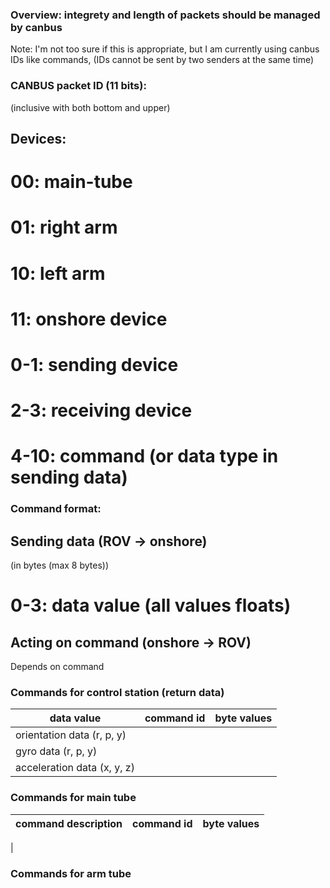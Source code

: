 ### Overview: integrety and length of packets should be managed by canbus
Note: I'm not too sure if this is appropriate, but I am currently using canbus IDs like commands, (IDs cannot be sent by two senders at the same time)
### CANBUS packet ID (11 bits):
(inclusive with both bottom and upper)
## Devices:
# 00: main-tube
# 01: right arm
# 10: left arm
# 11: onshore device

# 0-1: sending device
# 2-3: receiving device
# 4-10: command (or data type in sending data)

### Command format:
## Sending data (ROV -> onshore)
(in bytes (max 8 bytes))
# 0-3: data value (all values floats)

## Acting on command (onshore -> ROV)
Depends on command

### Commands for control station (return data)
| data value | command id | byte values |
| --- | --- | --- |
| orientation data (r, p, y)    |
| gyro data (r, p, y)           |
| acceleration data (x, y, z)   |

### Commands for main tube
| command description | command id | byte values |
| --- | --- | --- |
| 

### Commands for arm tube
